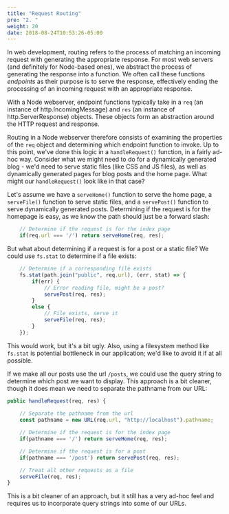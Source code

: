 ```yaml
---
title: "Request Routing"
pre: "2. "
weight: 20
date: 2018-08-24T10:53:26-05:00
---
```


In web development, routing refers to the process of matching an incoming request with generating the appropriate response.  For most web servers (and definitely for Node-based ones), we abstract the process of generating the response into a function.  We often call these functions _endpoints_ as their purpose is to serve the response, effectively ending the processing of an incoming request with an appropriate response.

With a Node webserver, endpoint functions typically take in a `req` (an instance of http.IncomingMessage) and `res` (an instance of http.ServerResponse) objects. These objects form an abstraction around the HTTP request and response.  

Routing in a Node webserver therefore consists of examining the properties of the `req` object and determining which endpoint function to invoke.  Up to this point, we've done this logic in a `handleRequest()` function, in a fairly ad-hoc way.  Consider what we might need to do for a dynamically generated blog - we'd need to serve static files (like CSS and JS files), as well as dynamically generated pages for blog posts and the home page.  What might our `handleRequest()` look like in that case?

Let's assume we have a `serveHome()` function to serve the home page, a `serveFile()` function to serve static files, and a `servePost()` function to serve dynamically generated posts.  Determining if the request is for the homepage is easy, as we know the path should just be a forward slash:

```js
    // Determine if the request is for the index page
    if(req.url === '/') return serveHome(req, res);
```

But what about determining if a request is for a post or a static file?  We could use `fs.stat` to determine if a file exists:

```js
    // Determine if a corresponding file exists 
    fs.stat(path.join("public", req.url), (err, stat) => {
        if(err) {
            // Error reading file, might be a post?
            servePost(req, res);
        }
        else {
            // File exists, serve it 
            serveFile(req, res);
        }
    });
```

This would work, but it's a bit ugly.  Also, using a filesystem method like `fs.stat` is  potential bottleneck in our application; we'd like to avoid it if at all possible.

If we make all our posts use the url `/posts`, we could use the query string to determine which post we want to display.  This approach is a bit cleaner, though it does mean we need to separate the pathname from our URL:

```js
public handleRequest(req, res) {
    
    // Separate the pathname from the url 
    const pathname = new URL(req.url, "http://localhost").pathname;

    // Determine if the request is for the index page
    if(pathname === '/') return serveHome(req, res);

    // Determine if the request is for a post 
    if(pathname === '/post') return servePost(req, res);

    // Treat all other requests as a file 
    serveFile(req, res);
}
```

This is a bit cleaner of an approach, but it still has a very ad-hoc feel and requires us to incorporate query strings into some of our URLs.